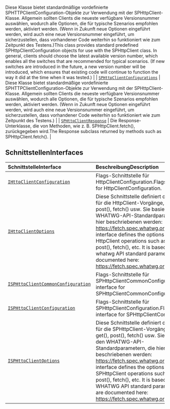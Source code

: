 <span data-ttu-id="f0fe9-p106">Diese Klasse bietet standardmäßige vordefinierte SPHTTPClientConfiguration-Objekte zur Verwendung mit der SPHttpClient-Klasse. Allgemein sollten Clients die neueste verfügbare Versionsnummer auswählen, wodurch alle Optionen, die für typische Szenarios empfohlen werden, aktiviert werden. (Wenn in Zukunft neue Optionen eingeführt werden, wird auch eine neue Versionsnummer eingeführt, um sicherzustellen, dass vorhandener Code weiterhin so funktioniert wie zum Zeitpunkt des Testens.)</span><span class="sxs-lookup"><span data-stu-id="f0fe9-p106">This class provides standard predefined SPHttpClientConfiguration objects for use with the SPHttpClient class. In general, clients should choose the latest available version number, which enables all the switches that are recommended for typical scenarios. (If new switches are introduced in the future, a new version number will be introduced, which ensures that existing code will continue to function the way it did at the time when it was tested.)</span></span> |
| [`SPHttpClientConfigurations`](./sp-http/sphttpclientconfigurations.md)     | Diese Klasse bietet standardmäßige vordefinierte SPHTTPClientConfiguration-Objekte zur Verwendung mit der SPHttpClient-Klasse. Allgemein sollten Clients die neueste verfügbare Versionsnummer auswählen, wodurch alle Optionen, die für typische Szenarios empfohlen werden, aktiviert werden. (Wenn in Zukunft neue Optionen eingeführt werden, wird auch eine neue Versionsnummer eingeführt, um sicherzustellen, dass vorhandener Code weiterhin so funktioniert wie zum Zeitpunkt des Testens.) |
| [`SPHttpClientResponse`](./sp-http/sphttpclientresponse.md)     | <span data-ttu-id="f0fe9-123">Die Response-Unterklasse, die von Methoden, wie z. B. SPHttpClient.fetch(), zurückgegeben wird.</span><span class="sxs-lookup"><span data-stu-id="f0fe9-123">The Response subclass returned by methods such as SPHttpClient.fetch().</span></span> |



## <a name="interfaces"></a><span data-ttu-id="f0fe9-124">Schnittstellen</span><span class="sxs-lookup"><span data-stu-id="f0fe9-124">Interfaces</span></span>

| <span data-ttu-id="f0fe9-125">Schnittstelle</span><span class="sxs-lookup"><span data-stu-id="f0fe9-125">Interface</span></span>    |  <span data-ttu-id="f0fe9-126">Beschreibung</span><span class="sxs-lookup"><span data-stu-id="f0fe9-126">Description</span></span> |
|:-------------|:---------------|
| [`IHttpClientConfiguration`](./sp-http/ihttpclientconfiguration.md)   | <span data-ttu-id="f0fe9-127">Flags-Schnittstelle für HttpClientConfiguration.</span><span class="sxs-lookup"><span data-stu-id="f0fe9-127">Flags interface for HttpClientConfiguration.</span></span>  |
| [`IHttpClientOptions`](./sp-http/ihttpclientoptions.md)   | <span data-ttu-id="f0fe9-128">Diese Schnittstelle definiert die Optionen für die HttpClient-Vorgänge, z. B. get(), post(), fetch() usw. Sie basiert auf den WHATWG-API-Standardparametern, die hier beschriebenen werden: https://fetch.spec.whatwg.org/</span><span class="sxs-lookup"><span data-stu-id="f0fe9-128">This interface defines the options for the HttpClient operations such as get(), post(), fetch(), etc. It is based on the whatwg API standard parameters that are documented here: https://fetch.spec.whatwg.org/</span></span>  |
| [`ISPHttpClientCommonConfiguration`](./sp-http/isphttpclientcommonconfiguration.md)   | <span data-ttu-id="f0fe9-129">Flags-Schnittstelle für SPHttpClientCommonConfiguration.</span><span class="sxs-lookup"><span data-stu-id="f0fe9-129">Flags interface for SPHttpClientCommonConfiguration</span></span>  |
| [`ISPHttpClientConfiguration`](./sp-http/isphttpclientconfiguration.md)   | <span data-ttu-id="f0fe9-130">Flags-Schnittstelle für SPHttpClientConfiguration.</span><span class="sxs-lookup"><span data-stu-id="f0fe9-130">Flags interface for SPHttpClientConfiguration.</span></span>  |
| [`ISPHttpClientOptions`](./sp-http/isphttpclientoptions.md)   | <span data-ttu-id="f0fe9-131">Diese Schnittstelle definiert die Optionen für die SPHttpClient-Vorgänge, z. B. get(), post(), fetch() usw. Sie basiert auf den WHATWG-API-Standardparametern, die hier beschriebenen werden: https://fetch.spec.whatwg.org/</span><span class="sxs-lookup"><span data-stu-id="f0fe9-131">This interface defines the options for the SPHttpClient operations such as get(), post(), fetch(), etc. It is based on the WHATWG API standard parameters that are documented here: https://fetch.spec.whatwg.org/</span></span>  |






